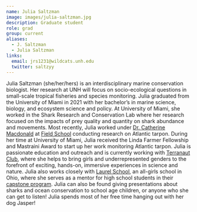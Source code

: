 ```yaml
---
name: Julia Saltzman
image: images/julia-saltzman.jpg
description: Graduate student
role: grad
group: current
aliases:
  - J. Saltzman
  - Julia Saltzman
links:
  email: jrs1231@wildcats.unh.edu
  twitter: saltzyy
---
```


Julia Saltzman (she/her/hers) is an interdisciplinary marine conservation biologist. Her research at UNH will focus on socio-ecological questions in small-scale tropical fisheries and species monitoring. Julia graduated from the University of Miami in 2021 with her bachelor’s in marine science, biology, and ecosystem science and policy. At University of Miami, she worked in the Shark Research and Conservation Lab where her research focused on the impacts of prey quality and quantity on shark abundance and movements. Most recently, Julia worked under [Dr. Catherine Macdonald](https://www.drcatherinemacdonald.com/) at [Field School](https://www.getintothefield.com/) conducting research on Atlantic tarpon. During her time at University of Miami, Julia received the Linda Farmer Fellowship and Mastraini Award to start up her work monitoring Atlantic tarpon. Julia is passionate education and outreach and is currently working with [Terranaut Club](https://terranautclub.com/usa/), where she helps to bring girls and underrepresented genders to the forefront of exciting, hands-on, immersive experiences in science and nature. Julia also works closely with [Laurel School](https://www.laurelschool.org/), an all-girls school in Ohio, where she serves as a mentor for high school students in their [capstone program](https://www.laurelschool.org/academics--arts/upper-school/the-capstone-experience). Julia can also be found giving presentations about sharks and ocean conservation to school age children, or anyone who she can get to listen! Julia spends most of her free time hanging out with her dog Jasper! 